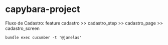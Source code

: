 # capybara-project

Fluxo de Cadastro:
feature cadastro >> cadastro_step >> cadastro_page >> cadastro_screen

````
bundle exec cucumber -t '@janelas'
````
